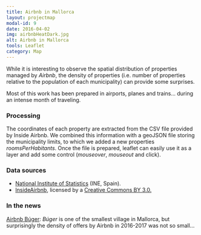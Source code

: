 ```yaml
---
title: Airbnb in Mallorca
layout: projectmap
modal-id: 9
date: 2016-04-02
img: airbnbHeatDark.jpg
alt: Airbnb in Mallorca
tools: Leaflet
category: Map
---
```


While it is interesting to observe the spatial distribution of properties managed by *Airbnb*, the density of properties (i.e. number of properties relative to the population of each municipality) can provide some surprises.

Most of this work has been prepared in airports, planes and trains... during an intense month of traveling.

### Processing

The coordinates of each property are extracted from the CSV file provided by Inside Airbnb.
We combined this information with a geoJSON file storing the municipality limits, to which we added a new properties *roomsPerHabitants*. Once the file is prepared, leaflet can easily use it as a layer and add some control (*mouseover*, *mouseout* and click).

### Data sources

* [National Institute of Statistics](http://www.ine.es/) (INE, Spain).
* [InsideAirbnb](http://insideairbnb.com/), licensed by a  [Creative Commons BY 3.0.](http://creativecommons.org/licenses/by/3.0/)

### In the news

[Airbnb Búger](http://www.diariodemallorca.es/mallorca/2017/06/05/airbnbuger/1221084.html): *Búger* is one of the smallest village in Mallorca, but surprisingly the density
of offers by Airbnb in 2016-2017 was not so small...
